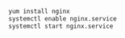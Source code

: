 ﻿<!-- No additional package feeds are required to install nginx on Rocky Linux 8 -->

```sh
yum install nginx
systemctl enable nginx.service
systemctl start nginx.service
``` 
